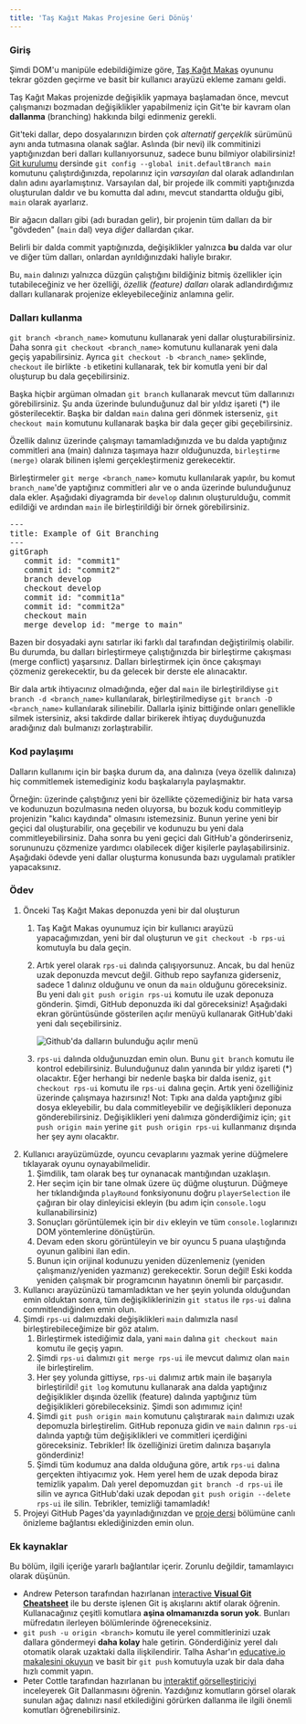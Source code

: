 ```yaml
---
title: 'Taş Kağıt Makas Projesine Geri Dönüş'
---
```


### Giriş

Şimdi DOM'u manipüle edebildiğimize göre, [Taş Kağıt Makas](https://www.theodinproject.com/paths/foundations/courses/foundations/lessons/rock-paper-scissors) oyununu tekrar gözden geçirme ve basit bir kullanıcı arayüzü ekleme zamanı geldi.

Taş Kağıt Makas projenizde değişiklik yapmaya başlamadan önce, mevcut çalışmanızı bozmadan değişiklikler yapabilmeniz için Git'te bir kavram olan **dallanma** (branching) hakkında bilgi edinmeniz gerekli.

Git'teki dallar, depo dosyalarınızın birden çok *alternatif gerçeklik* sürümünü aynı anda tutmasına olanak sağlar. Aslında (bir nevi) ilk commitinizi yaptığınızdan beri dalları kullanıyorsunuz, sadece bunu bilmiyor olabilirsiniz! [Git kurulumu](https://www.theodinproject.com/paths/foundations/courses/foundations/lessons/setting-up-git) dersinde `git config --global init.defaultBranch main` komutunu çalıştırdığınızda, repolarınız için *varsayılan* dal olarak adlandırılan dalın adını ayarlamıştınız. Varsayılan dal, bir projede ilk commiti yaptığınızda oluşturulan daldır ve bu komutta dal adını, mevcut standartta olduğu gibi, `main` olarak ayarlarız.

Bir ağacın dalları gibi (adı buradan gelir), bir projenin tüm dalları da bir "gövdeden" (`main` dal) veya *diğer* dallardan çıkar.

Belirli bir dalda commit yaptığınızda, değişiklikler yalnızca **bu** dalda var olur ve diğer tüm dalları, onlardan ayrıldığınızdaki haliyle bırakır.

Bu, `main` dalınızı yalnızca düzgün çalıştığını bildiğiniz bitmiş özellikler için tutabileceğiniz ve her özelliği, *özellik (feature) dalları* olarak adlandırdığımız dalları kullanarak projenize ekleyebileceğiniz anlamına gelir.

### Dalları kullanma

`git branch <branch_name>` komutunu kullanarak yeni dallar oluşturabilirsiniz. Daha sonra `git checkout <branch_name>` komutunu kullanarak yeni dala geçiş yapabilirsiniz. Ayrıca `git checkout -b <branch_name>` şeklinde, `checkout` ile birlikte `-b` etiketini kullanarak, tek bir komutla yeni bir dal oluşturup bu dala geçebilirsiniz.

Başka hiçbir argüman olmadan `git branch` kullanarak mevcut tüm dallarınızı görebilirsiniz. Şu anda üzerinde bulunduğunuz dal bir yıldız işareti (*) ile gösterilecektir. Başka bir daldan `main` dalına geri dönmek isterseniz, `git checkout main` komutunu kullanarak başka bir dala geçer gibi geçebilirsiniz.

Özellik dalınız üzerinde çalışmayı tamamladığınızda ve bu dalda yaptığınız commitleri ana (main) dalınıza taşımaya hazır olduğunuzda, `birleştirme (merge)` olarak bilinen işlemi gerçekleştirmeniz gerekecektir.

Birleştirmeler `git merge <branch_name>` komutu kullanılarak yapılır, bu komut `branch_name`'de yaptığınız commitleri alır ve o anda üzerinde bulunduğunuz dala ekler. Aşağıdaki diyagramda bir `develop` dalının oluşturulduğu, commit edildiği ve ardından `main` ile birleştirildiği bir örnek görebilirsiniz.

<pre class="mermaid">
---
title: Example of Git Branching
---
gitGraph
   commit id: "commit1"
   commit id: "commit2"
   branch develop
   checkout develop
   commit id: "commit1a"
   commit id: "commit2a"
   checkout main
   merge develop id: "merge to main"
</pre>

Bazen bir dosyadaki aynı satırlar iki farklı dal tarafından değiştirilmiş olabilir. Bu durumda, bu dalları birleştirmeye çalıştığınızda bir birleştirme çakışması (merge conflict) yaşarsınız. Dalları birleştirmek için önce çakışmayı çözmeniz gerekecektir, bu da gelecek bir derste ele alınacaktır.

Bir dala artık ihtiyacınız olmadığında, eğer dal `main` ile birleştirildiyse `git branch -d <branch_name>` kullanılarak, birleştirilmediyse `git branch -D <branch_name>` kullanılarak silinebilir. Dallarla işiniz bittiğinde onları genellikle silmek istersiniz, aksi takdirde dallar birikerek ihtiyaç duyduğunuzda aradığınız dalı bulmanızı zorlaştırabilir.

### Kod paylaşımı

Dalların kullanımı için bir başka durum da, ana dalınıza (veya özellik dalınıza) hiç commitlemek istemediginiz kodu başkalarıyla paylaşmaktır.

Örneğin: üzerinde çalıştığınız yeni bir özellikte çözemediğiniz bir hata varsa ve kodunuzun bozulmasına neden oluyorsa, bu bozuk kodu commitleyip projenizin "kalıcı kaydında" olmasını istemezsiniz. Bunun yerine yeni bir geçici dal oluşturabilir, ona geçebilir ve kodunuzu bu yeni dala commitleyebilirsiniz. Daha sonra bu yeni geçici dalı GitHub'a gönderirseniz, sorununuzu çözmenize yardımcı olabilecek diğer kişilerle paylaşabilirsiniz. Aşağıdaki ödevde yeni dallar oluşturma konusunda bazı uygulamalı pratikler yapacaksınız.

### Ödev

<div class="lesson-content__panel" markdown="1">

1. Önceki Taş Kağıt Makas deponuzda yeni bir dal oluşturun
    1. Taş Kağıt Makas oyunumuz için bir kullanıcı arayüzü yapacağımızdan, yeni bir dal oluşturun ve `git checkout -b rps-ui` komutuyla bu dala geçin.
    2. Artık yerel olarak `rps-ui` dalında çalışıyorsunuz. Ancak, bu dal henüz uzak deponuzda mevcut değil. Github repo sayfanıza giderseniz, sadece 1 dalınız olduğunu ve onun da `main` olduğunu göreceksiniz. Bu yeni dalı `git push origin rps-ui` komutu ile uzak deponuza gönderin. Şimdi, GitHub deponuzda iki dal göreceksiniz! Aşağıdaki ekran görüntüsünde gösterilen açılır menüyü kullanarak GitHub'daki yeni dalı seçebilirsiniz.

         ![Github'da dalların bulunduğu açılır menü](https://cdn.statically.io/gh/TheOdinProject/curriculum/46c18d8445051e016b1e415fe0227a0fa33cc825/foundations/javascript_basics/revisiting_rock_paper_scissors/imgs/00.png)

    1. `rps-ui` dalında olduğunuzdan emin olun. Bunu `git branch` komutu ile kontrol edebilirsiniz. Bulunduğunuz dalın yanında bir yıldız işareti (\*) olacaktır. Eğer herhangi bir nedenle başka bir dalda iseniz, `git checkout rps-ui` komutu ile `rps-ui` dalına geçin. Artık yeni özelliğiniz üzerinde çalışmaya hazırsınız! Not: Tıpkı ana dalda yaptığınız gibi dosya ekleyebilir, bu dala commitleyebilir ve değişiklikleri deponuza gönderebilirsiniz. Değişiklikleri yeni dalımıza gönderdiğimiz için; `git push origin main` yerine `git push origin rps-ui` kullanmanız dışında her şey aynı olacaktır.
1. Kullanıcı arayüzümüzde, oyuncu cevaplarını yazmak yerine düğmelere tıklayarak oyunu oynayabilmelidir.
    1. Şimdilik, tam olarak beş tur oynanacak mantığından uzaklaşın.
    1. Her seçim için bir tane olmak üzere üç düğme oluşturun. Düğmeye her tıklandığında `playRound` fonksiyonunu doğru `playerSelection` ile çağıran bir olay dinleyicisi ekleyin (bu adım için `console.log`u kullanabilirsiniz)
    1. Sonuçları görüntülemek için bir `div` ekleyin ve tüm `console.log`larınızı DOM yöntemlerine dönüştürün.
    1. Devam eden skoru görüntüleyin ve bir oyuncu 5 puana ulaştığında oyunun galibini ilan edin.
    1. Bunun için orijinal kodunuzu yeniden düzenlemeniz (yeniden çalışmanız/yeniden yazmanız) gerekecektir. Sorun değil! Eski kodda yeniden çalışmak bir programcının hayatının önemli bir parçasıdır.
1. Kullanıcı arayüzünüzü tamamladıktan ve her şeyin yolunda olduğundan emin olduktan sonra, tüm değişikliklerinizin `git status` ile `rps-ui` dalına commitlendiğinden emin olun.
1. Şimdi `rps-ui` dalımızdaki değişiklikleri `main` dalımızla nasıl birleştirebileceğimize bir göz atalım.
    1. Birleştirmek istediğimiz dala, yani `main` dalına `git checkout main` komutu ile geçiş yapın.
    1. Şimdi `rps-ui` dalımızı `git merge rps-ui` ile mevcut dalımız olan `main` ile birleştirelim.
    1. Her şey yolunda gittiyse, `rps-ui` dalımız artık main ile başarıyla birleştirildi! `git log` komutunu kullanarak ana dalda yaptığınız değişiklikler dışında özellik (feature)  dalında yaptığınız tüm değişiklikleri görebileceksiniz. Şimdi son adımımız için!
    1. Şimdi `git push origin main` komutunu çalıştırarak `main` dalımızı uzak depomuzla birleştirelim. GitHub reponuza gidin ve `main` dalının `rps-ui` dalında yaptığı tüm değişiklikleri ve commitleri içerdiğini göreceksiniz. Tebrikler! İlk özelliğinizi üretim dalınıza başarıyla gönderdiniz!
    1. Şimdi tüm kodumuz ana dalda olduğuna göre, artık `rps-ui` dalına gerçekten ihtiyacımız yok. Hem yerel hem de uzak depoda biraz temizlik yapalım. Dalı yerel depomuzdan `git branch -d rps-ui` ile silin ve ayrıca GitHub'daki uzak depodan `git push origin --delete rps-ui` ile silin. Tebrikler, temizliği tamamladık!
1. Projeyi GitHub Pages'da yayınladığınızdan ve [proje dersi](https://www.theodinproject.com/paths/foundations/courses/foundations/lessons/rock-paper-scissors) bölümüne canlı önizleme bağlantısı eklediğinizden emin olun.

</div>

### Ek kaynaklar

Bu bölüm, ilgili içeriğe yararlı bağlantılar içerir. Zorunlu değildir, tamamlayıcı olarak düşünün.
- Andrew Peterson tarafından hazırlanan [interactive **Visual Git Cheatsheet**](https://ndpsoftware.com/git-cheatsheet.html#loc=index;) ile bu derste işlenen Git iş akışlarını aktif olarak öğrenin. Kullanacağınız çeşitli komutlara **aşina olmamanızda sorun yok**. Bunları müfredatın ilerleyen bölümlerinde öğreneceksiniz.
- `git push -u origin <branch>` komutu ile yerel commitlerinizi uzak dallara göndermeyi **daha kolay** hale getirin. Gönderdiğiniz yerel dalı otomatik olarak uzaktaki dalla ilişkilendirir. Talha Ashar'ın [educative.io makalesini okuyun](https://www.educative.io/edpresso/what-is-the-git-push--u-remote-branch-name-command) ve basit bir `git push` komutuyla uzak bir dala daha hızlı commit yapın.
- Peter Cottle tarafından hazırlanan bu [interaktif görselleştiriciyi](https://learngitbranching.js.org/) inceleyerek Git Dallanmasını öğrenin. Yazdığınız komutların görsel olarak sunulan ağaç dalınızı nasıl etkilediğini görürken dallanma ile ilgili önemli komutları öğrenebilirsiniz.
